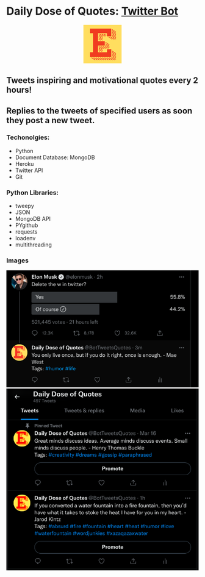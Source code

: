 # Daily Dose of Quotes: <a href="https://twitter.com/BotTweetsQuotes">Twitter Bot</a>

<div align="center">
<img src="images/profile-pic.png" width="20%">
</div>

## Tweets inspiring and motivational quotes every 2 hours!

## Replies to the tweets of specified users as soon they post a new tweet.

### Techonolgies:

<ul>
    <li>Python</li>
    <li>Document Database: MongoDB</li>
    <li>Heroku</li>
    <li>Twitter API</li>
    <li>Git</li>
</ul>

### Python Libraries:

<ul>
    <li>tweepy</li>
    <li>JSON</li>
    <li>MongoDB API</li>
    <li>PYgithub</li>
    <li>requests</li>
    <li>loadenv</li>
    <li>multithreading</li>
</ul>

### Images

<img src="images/tweets2.png">
<img src="images/tweets1.png">
